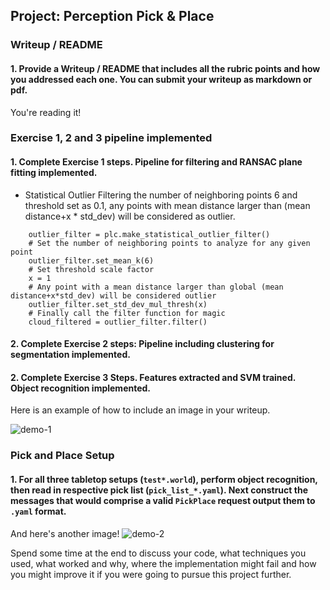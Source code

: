 ## Project: Perception Pick & Place

### Writeup / README

#### 1. Provide a Writeup / README that includes all the rubric points and how you addressed each one.  You can submit your writeup as markdown or pdf.  

You're reading it!

### Exercise 1, 2 and 3 pipeline implemented
#### 1. Complete Exercise 1 steps. Pipeline for filtering and RANSAC plane fitting implemented.

* Statistical Outlier Filtering the number of neighboring points 6 and threshold set as 0.1, any points with mean distance larger than (mean distance+x \* std_dev) will be considered as outlier.
```
    outlier_filter = plc.make_statistical_outlier_filter()
    # Set the number of neighboring points to analyze for any given point
    outlier_filter.set_mean_k(6)
    # Set threshold scale factor
    x = 1
    # Any point with a mean distance larger than global (mean distance+x*std_dev) will be considered outlier
    outlier_filter.set_std_dev_mul_thresh(x)
    # Finally call the filter function for magic
    cloud_filtered = outlier_filter.filter()
```

#### 2. Complete Exercise 2 steps: Pipeline including clustering for segmentation implemented.  

#### 2. Complete Exercise 3 Steps.  Features extracted and SVM trained.  Object recognition implemented.
Here is an example of how to include an image in your writeup.

![demo-1](https://user-images.githubusercontent.com/20687560/28748231-46b5b912-7467-11e7-8778-3095172b7b19.png)

### Pick and Place Setup

#### 1. For all three tabletop setups (`test*.world`), perform object recognition, then read in respective pick list (`pick_list_*.yaml`). Next construct the messages that would comprise a valid `PickPlace` request output them to `.yaml` format.

And here's another image! 
![demo-2](https://user-images.githubusercontent.com/20687560/28748286-9f65680e-7468-11e7-83dc-f1a32380b89c.png)

Spend some time at the end to discuss your code, what techniques you used, what worked and why, where the implementation might fail and how you might improve it if you were going to pursue this project further.  



